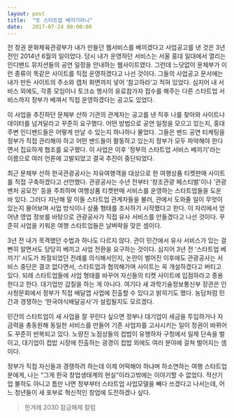 ```yaml
---
layout: post
title:  "또 스타트업 베끼기라니"
date:   2017-07-24 00:00:00
---
```


전 정권 문화체육관광부가 내가 만들던 웹서비스를 베끼겠다고 사업공고를 낸 것은 3년 전인 2014년 6월의 일이었다. 당시 내가 운영하던 서비스는 서울 홍대 일대에서 열리는 인디밴드 뮤지션들의 공연 일정을 안내하는 웹사이트였다. 그런데 느닷없이 문체부가 이런 종류의 똑같은 사이트를 직접 운영하겠다고 나선 것이다. 그들의 사업공고 문서에는 내가 만든 사이트의 주소와 캡처 화면까지 넣어 ‘참고하라’고 적혀 있었다. 심지어 내 서비스 외에도, 각종 모임이나 토크쇼 행사의 유료참가자 접수를 해주는 다른 스타트업 서비스까지 정부가 베껴서 직접 운영하겠다는 공고도 있었다.

이 사업을 추진하던 문체부 산하 기관의 관계자는 공고를 낸 직후 나를 찾아와 사이트나 데이터를 넘겨달라고 꾸준히 요구했다. 어떤 방법으로 공연 일정을 모으고 있는지, 홍대 주변 인디밴드들은 어떻게 만날 수 있는지 하나하나 물었다. 그들은 밴드 공연 티케팅을 정부가 직접 관리해야 하고 어떤 밴드들이 활동하고 있는지 정부가 모두 파악해야 한다면서 집요하게 협조를 요구했다. 이 사업은 이후 ‘정부의 스타트업 서비스 베끼기'라는 이름으로 여러 언론에 고발되었고 결국 추진이 중단되었다.

최근 문체부 산하 한국관광공사는 자유여행객을 대상으로 한 여행상품 티켓판매 사이트를 직접 구축하겠다고 선언했다. 관광공사는 수년 전부터 ‘창조관광 페스티벌'이나 ‘관광벤처 공모전' 등을 주최하며 여행상품 티켓판매 서비스를 운영하는 스타트업들을 도운 바 있다. 그러다 지난해 말 이들 스타트업 관계자들을 불러, 관에서 도와줄 일이 무엇이 있는지 물어보며 사업 방식이나 상품 형태를 조사하기 시작했다고 한다. 이 자리에서 얻어낸 영업 정보를 바탕으로 관광공사가 직접 유사 서비스를 만들겠다고 나선 것이다. 꾸준히 사업을 키워온 여행 스타트업들은 날벼락을 맞은 셈이다.

3년 전 내가 목격했던 수법과 하나도 다르지 않다. 관이 민간에서 유사 서비스가 있는 걸 뻔히 알면서도 당당히 베끼고 사업 전환을 요구하는 것이다. 심지어 3년 전 ‘스타트업 베끼기’ 시도가 좌절되었던 전례를 의식해서인지, 논란이 벌어진 이후에도 관광공사는 서비스 중단은 결코 없다면서, 스타트업과 협의해가며 사이트는 꼭 개설하겠다고 버티고 있다. 되레 스타트업들에 사업 형태를 바꾸어 자신들의 티켓 사이트에 입점하라고 종용한다고 한다. 대기업만 갑질을 하는 게 아니다. 여기다 새 과학기술정보통신부 장관은 인사청문회에서 정부가 직접 배달앱 사업에 진출할 수 있다고 밝히기도 했다. 농담처럼 민간과 경쟁하는 ‘한국야식배달공사’가 설립될지도 모르겠다.

민간의 스타트업이 새 사업을 잘 꾸린다 싶으면 정부나 대기업이 세금을 투입하거나 자금력을 총동원해 동일한 서비스를 만들어 기존 사업자를 고사시키는 일이 정권이 바뀌어도 꾸준히 반복되고 있다. 노량진 노점상들의 컵밥이 유행하자 구청에서 일제 단속을 벌이고, 대기업이 컵밥 시장에 진출하는 광경이 컵밥 외에도 여러 분야에 걸쳐 벌어지는 셈이다.

정부가 직접 자신들과 경쟁하려 하는데 이제 어떡해야 하냐며 하소연하는 여행 스타트업 분에게, 나는 “그게 한국 창업생태계의 현실”이라고밖에는 이야기할 수 없었다. 적산기업 불하도 아니고 틈만 나면 정부부터 스타트업 사업모델을 빼다 쓰겠다고 나서는데, 어느 청년들이 새 포부로 혁신적인 창업에 도전하겠나 싶다.


> 한겨레 2030 잠금해제 칼럼
